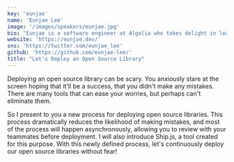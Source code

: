 ```yaml
---
key: 'eunjae'
name: 'Eunjae Lee'
image: '/images/speakers/eunjae.jpg'
bio: "Eunjae is a software engineer at Algolia who takes delight in learning something new. Born and raised in Korea, he moved to Singapore in 2017, and then to Paris in 2019. He's happy to be surrounded by good colleagues at Algolia."
website: 'https://eunjae.dev/'
sns: 'https://twitter.com/eunjae_lee'
github: 'https://github.com/eunjae-lee/'
title: "Let's Deploy an Open Source Library"
---
```


Deploying an open source library can be scary. You anxiously stare at the screen hoping that it'll be a success, that you didn't make any mistakes. There are many tools that can ease your worries, but perhaps can't eliminate them.


So I present to you a new process for deploying open source libraries. This process dramatically reduces the likelihood of making mistakes, and most of the process will happen asynchronously, allowing you to review with your teammates before deployment. I will also introduce Ship.js, a tool created for this purpose. With this newly defined process, let's continuously deploy our open source libraries without fear!

